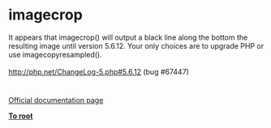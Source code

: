 # imagecrop



It appears that imagecrop() will output a black line along the bottom the resulting image until version 5.6.12. Your only choices are to upgrade PHP or use imagecopyresampled().<br><br>http://php.net/ChangeLog-5.php#5.6.12 (bug #67447)  

#

[Official documentation page](https://www.php.net/manual/en/function.imagecrop.php)

**[To root](/README.md)**